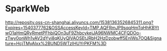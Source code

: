 # SparkWeb

http://reposity.oss-cn-shanghai.aliyuncs.com/15381363526845311.png?Expires=1540377762&OSSAccessKeyId=TMP.AQFRmJP9sqqHmTqHhKBYtwO1aHmQRyRmetPFhbiQOn3uF9ZhbcykejJA96NWMC4CFQDOo-zTwy0onWh1vAV2dYvi8qKUyQIVAOSEtJRbH2HzDzobwff5EnIWs7OQ&Signature=HcjTMyAlxx%2BUND5WTzIHUYrPKFM%3D
